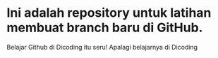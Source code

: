 # Ini adalah repository untuk latihan membuat branch baru di GitHub.
Belajar Github di Dicoding itu seru!
Apalagi belajarnya di Dicoding
